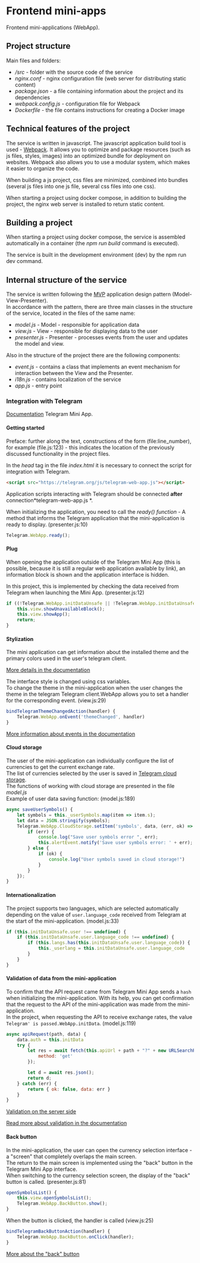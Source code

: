 # Frontend mini-apps

Frontend mini-applications (WebApp).

## Project structure

Main files and folders:  

* */src* - folder with the source code of the service
* *nginx.conf* - nginx configuration file (web server for distributing static content)
* *package.json* - a file containing information about the project and its dependencies
* *webpack.config.js* - configuration file for Webpack
* *Dockerfile* - the file contains instructions for creating a Docker image

## Technical features of the project  

The service is written in javascript. The javascript application build tool is used - [Webpack][webpack]. It allows you to optimize and package resources (such as js files, styles, images) into an optimized bundle for deployment on websites. Webpack also allows you to use a modular system, which makes it easier to organize the code.

When building a js project, css files are minimized, combined into bundles (several js files into one js file, several css files into one css).

When starting a project using docker compose, in addition to building the project, the nginx web server is installed to return static content.

## Building a project  

When starting a project using docker compose, the service is assembled automatically in a container (the *npm run build* command is executed).

The service is built in the development environment (dev) by the npm run dev command. 

## Internal structure of the service  

The service is written following the [MVP][mvp] application design pattern (Model-View-Presenter).  
In accordance with the pattern, there are three main classes in the structure of the service, located in the files of the same name:  
* *model.js* - Model - responsible for application data
* *view.js* - View - responsible for displaying data to the user
* *presenter.js* - Presenter - processes events from the user and updates the model and view.

Also in the structure of the project there are the following components:
* *event.js* - contains a class that implements an event mechanism for interaction between the View and the Presenter.
* *i18n.js* - contains localization of the service
* *app.js* - entry point  

### Integration with Telegram

[Documentation][webapp_docs] Telegram Mini App.  

#### Getting started  

Preface: further along the text, constructions of the form (file:line_number), for example (file.js:123) - this indicates the location of the previously discussed functionality in the project files.

In the *head* tag in the file *index.html* it is necessary to connect the script for integration with Telegram.

```html
<script src="https://telegram.org/js/telegram-web-app.js"></script>
```

Application scripts interacting with Telegram should be connected **after** connection*telegram-web-app.js *.

When initializing the application, you need to call the *ready() function* - A method that informs the Telegram application that the mini-application is ready to display. (presenter.js:10)

```js
Telegram.WebApp.ready();
```

#### Plug  

When opening the application outside of the Telegram Mini App (this is possible, because it is still a regular web application available by link), an information block is shown and the application interface is hidden.  

In this project, this is implemented by checking the data received from Telegram when launching the Mini App. (presenter.js:12)


```js
if ((!Telegram.WebApp.initDataUnsafe || !Telegram.WebApp.initDataUnsafe.query_id)) {
    this.view.showUnavailableBlock();
    this.view.showApp();
    return;
}
```  

#### Stylization  

The mini application can get information about the installed theme and the primary colors used in the user's telegram client.  

[More details in the documentation][theme_params]

The interface style is changed using css variables.   
To change the theme in the mini-application when the user changes the theme in the telegram Telegram client.WebApp allows you to set a handler for the corresponding event. (view.js:29)  

```js
bindTelegramThemeChangedAction(handler) {
    Telegram.WebApp.onEvent('themeChanged', handler)
}
``` 

[More information about events in the documentation][events_list]

#### Cloud storage  

The user of the mini-application can individually configure the list of currencies to get the current exchange rate.  
The list of currencies selected by the user is saved in [Telegram cloud storage][cloud_storage].  
The functions of working with cloud storage are presented in the file *model.js*  
Example of user data saving function: (model.js:189)  

```js
async saveUserSymbols() {
    let symbols = this._userSymbols.map(item => item.s);
    let data = JSON.stringify(symbols);
    Telegram.WebApp.CloudStorage.setItem('symbols', data, (err, ok) => {
        if (err) {
            console.log("Save user symbols error ", err);
            this.alertEvent.notify('Save user symbols error: ' + err);
        } else {
            if (ok) {
                console.log("User symbols saved in cloud storage!")
            }
        }
    });
}
```

#### Internationalization  

The project supports two languages, which are selected automatically depending on the value of `user.language_code` received from Telegram at the start of the mini-application. (model.js:33)


```js
if (this.initDataUnsafe.user !== undefined) {
    if (this.initDataUnsafe.user.language_code !== undefined) {
        if (this.langs.has(this.initDataUnsafe.user.language_code)) {
            this._userlang = this.initDataUnsafe.user.language_code
        }
    }
}
```


#### Validation of data from the mini-application 

To confirm that the API request came from 
Telegram Mini App sends a `hash` when initializing the mini-application. With its help, you can get confirmation that the request to the API of the mini-application was made from the mini-application.  
In the project, when requesting the API to receive exchange rates, the value `Telegram' is passed.WebApp.initData`. (model.js:119)  

```js
async apiRequest(path, data) {
    data.auth = this.initData
    try {
        let res = await fetch(this.apiUrl + path + "?" + new URLSearchParams(data), {
            method: 'get'
        });

        let d = await res.json();
        return d;
    } catch (err) {
        return { ok: false, data: err }
    }
}
```

[Validation on the server side][auth_on_back]

[Read more about validation in the documentation][auth]

#### Back button 

In the mini-application, the user can open the currency selection interface - a "screen" that completely overlaps the main screen.  
The return to the main screen is implemented using the "back" button in the Telegram Mini App interface.  
When switching to the currency selection screen, the display of the "back" button is called. (presenter.js:81)

```js
openSymbolsList() {
    this.view.openSymbolsList();
    Telegram.WebApp.BackButton.show();
}
```

When the button is clicked, the handler is called (view.js:25)

```js
bindTelegramBackButtonAction(handler) {
    Telegram.WebApp.BackButton.onClick(handler);
}
```

[More about the "back" button][back_button]


[//]: # (LINKS)
[webpack]: https://webpack.js.org/
[mvp]: https://en.wikipedia.org/wiki/Model%E2%80%93view%E2%80%93presenter
[webapp_docs]: https://core.telegram.org/bots/webapps
[theme_params]: https://core.telegram.org/bots/webapps#themeparams
[events_list]: https://core.telegram.org/bots/webapps#events-available-for-mini-apps
[cloud_storage]: https://core.telegram.org/bots/webapps#cloudstorage
[auth]:https://core.telegram.org/bots/webapps#validating-data-received-via-the-mini-app
[back_button]:https://core.telegram.org/bots/webapps#backbutton
[auth_on_back]:./backend_en.md
